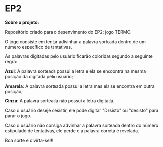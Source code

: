 # EP2

**Sobre o projeto:**

Repositório criado para o desenvimento do EP2: jogo TERMO.


O jogo consiste em tentar adivinhar a palavra sorteada dentro de um número específico de tentativas. 

As palavras digitadas pelo usuário ficarão coloridas segundo a seguinte regra:

**Azul**: A palavra sorteada possui a letra e ela se encoontra na mesma posição da digitada pelo usuário;
  
 **Amarela**: A palavra sorteada possui a letra mas ela se encontra em outra posição;
  
 **Cinza**: A palavra sorteada não possui a letra digitada.
 

Caso o usuário deseje desistir, ele pode digitar "Desisto" ou "desisto" para parar o jogo.

Caso o usuário não consiga advinhar a palavra sorteada dentro do número estipulado de tentativas, ele perde e a palavra correta é revelada.


Boa sorte e divirta-se!!! 


